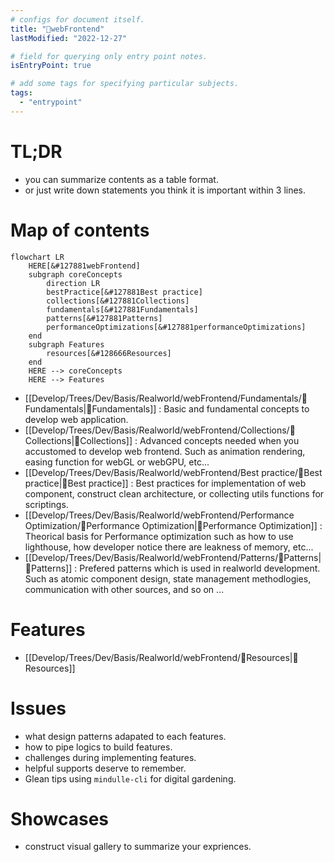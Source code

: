 ```yaml
---
# configs for document itself.
title: "🎉webFrontend"
lastModified: "2022-12-27"

# field for querying only entry point notes.
isEntryPoint: true

# add some tags for specifying particular subjects.
tags:
  - "entrypoint"
---
```

# TL;DR
- you can summarize contents as a table format.
- or just write down statements you think it is important within 3 lines.

# Map of contents
```mermaid
flowchart LR
	HERE[&#127881webFrontend]
	subgraph coreConcepts
		direction LR
		bestPractice[&#127881Best practice]
		collections[&#127881Collections]
		fundamentals[&#127881Fundamentals]
		patterns[&#127881Patterns]
		performanceOptimizations[&#127881performanceOptimizations]
	end
	subgraph Features
		resources[&#128666Resources]
	end
	HERE --> coreConcepts
	HERE --> Features
```

- [[Develop/Trees/Dev/Basis/Realworld/webFrontend/Fundamentals/🎉Fundamentals|🎉Fundamentals]] : Basic and fundamental concepts to develop web application.
- [[Develop/Trees/Dev/Basis/Realworld/webFrontend/Collections/🎉Collections|🎉Collections]] : Advanced concepts needed when you accustomed to  develop web frontend. Such as animation rendering, easing function for webGL or webGPU, etc...
- [[Develop/Trees/Dev/Basis/Realworld/webFrontend/Best practice/🎉Best practice|🎉Best practice]] : Best practices for implementation of web component,  construct clean architecture, or collecting utils functions for scriptings.
- [[Develop/Trees/Dev/Basis/Realworld/webFrontend/Performance Optimization/🎉Performance Optimization|🎉Performance Optimization]] : Theorical basis for Performance optimization such as how to use lighthouse, how developer notice there are leakness of memory, etc...
- [[Develop/Trees/Dev/Basis/Realworld/webFrontend/Patterns/🎉Patterns|🎉Patterns]] : Prefered patterns which is used in realworld development. Such as atomic component design, state management methodlogies, communication with other sources, and so on ...

# Features
- [[Develop/Trees/Dev/Basis/Realworld/webFrontend/🚚Resources|🚚Resources]]

# Issues
- what design patterns adapated to each features.
- how to pipe logics to build features.
- challenges during implementing features.
- helpful supports deserve to remember.
- Glean tips using `mindulle-cli` for digital gardening.

# Showcases
- construct visual gallery to summarize your expriences.
